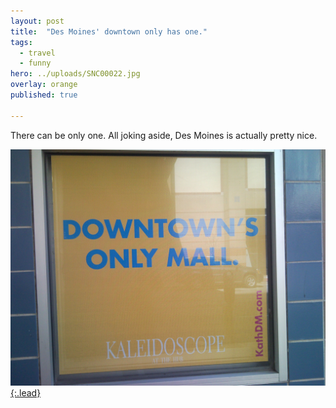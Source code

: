 ```yaml
---
layout: post
title:  "Des Moines' downtown only has one."
tags:
  - travel
  - funny
hero: ../uploads/SNC00022.jpg
overlay: orange
published: true

---
```


There can be only one. All joking aside, Des Moines is actually pretty nice.

[![the sign says it all](../uploads/SNC00022.jpg){:.lead}](../uploads/SNC00022.jpg)